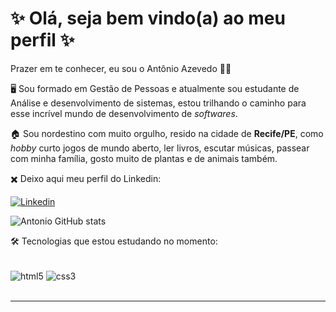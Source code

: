 # ✨ Olá, seja bem vindo(a) ao meu perfil  ✨

Prazer em te conhecer, eu sou o Antônio Azevedo 🙋‍♂️

🖥️ Sou formado em Gestão de Pessoas e atualmente sou estudante de Análise e desenvolvimento de sistemas, estou trilhando o caminho  para esse incrível mundo de desenvolvimento de *softwares*.

🏠 Sou nordestino com muito orgulho, resido na cidade de **Recife/PE**, como *hobby* curto jogos de mundo aberto, ler livros, escutar músicas, passear com minha família, gosto muito de plantas e de animais também.

✖️ Deixo aqui meu perfil do Linkedin:

[![Linkedin](https://img.shields.io/badge/LinkedIn-0077B5?style=for-the-badge&logo=linkedin&logoColor=white)](https://www.linkedin.com/in/ant%C3%B4nio-azevedo-b72112114/)

![Antonio GitHub stats](https://github-readme-stats.vercel.app/api?username=DevAntonioAzevedo&show_icons=true&theme=merko)

🛠️ Tecnologias que estou estudando no momento:
<div style="display: inline_block"><br>
  <img align="center" alt="html5" src="https://img.shields.io/badge/HTML5-E34F26?style=for-the-badge&logo=html5&logoColor=white" />
  <img align="center" alt="css3" src="https://img.shields.io/badge/CSS3-1572B6?style=for-the-badge&logo=css3&logoColor=white" />
</div><br><hr>

<!--[![Top Langs](https://github-readme-stats.vercel.app/api/top-langs/?username=DevAntonioAzevedo&hide_progress=true)](https://github.com/anuraghazra/github-readme-stats)

**DevAntonioAzevedo/DevAntonioAzevedo** is a ✨ _special_ ✨ repository because its `README.md` (this file) appears on your GitHub profile.

Here are some ideas to get you started:

- 🔭 I’m currently working on ...
- 🌱 I’m currently learning ...
- 👯 I’m looking to collaborate on ...
- 🤔 I’m looking for help with ...
- 💬 Ask me about ...
- 📫 How to reach me: ...
- 😄 Pronouns: ...
- ⚡ Fun fact: ...
-->
